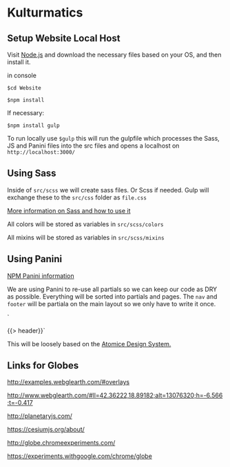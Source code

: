 # Kulturmatics

## Setup Website Local Host

Visit [Node.js](https://nodejs.org/en/) and download the necessary files based on your OS, and then install it.

in console

`$cd Website`

`$npm install`

If necessary:

`$npm install gulp`

To run locally use `$gulp` this will run the gulpfile which processes the Sass, JS and Panini files into the src files and opens a localhost on `http://localhost:3000/`


## Using Sass

Inside of `src/scss` we will create sass files. Or Scss if needed. Gulp will exchange these to the `src/css` folder as `file.css`

[More information on Sass and how to use it](http://sass-lang.com/guide)

All colors will be stored as variables in `src/scss/colors`

All mixins will be stored as variables in `src/scss/mixins`

## Using Panini

[NPM Panini information](https://www.npmjs.com/package/panini)

We are using Panini to re-use all partials so we can keep our code as DRY as possible.
Everything will be sorted into partials and pages. The `nav` and `footer` will be partiala on the main layout so we only have to write it once.

`<!-- Renders partials/header.html -->

{{> header}}`

This will be loosely based on the [Atomice Design System.](http://patternlab.io/)

## Links for Globes

  http://examples.webglearth.com/#overlays

  http://www.webglearth.com/#ll=42.36222,18.89182;alt=13076320;h=-6.566;t=-0.417

  http://planetaryjs.com/

  https://cesiumjs.org/about/

  http://globe.chromeexperiments.com/

  https://experiments.withgoogle.com/chrome/globe
